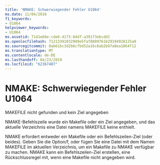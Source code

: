 ```yaml
---
title: 'NMAKE: Schwerwiegender Fehler U1064'
ms.date: 11/04/2016
f1_keywords:
- U1064
helpviewer_keywords:
- U1064
ms.assetid: 7141e66e-cde6-4173-84df-a391f3ebcdd1
ms.openlocfilehash: 71213391032989e5faf8889761b29194928125a0
ms.sourcegitcommit: 0ab61bc3d2b6cfbd52a16c6ab2b97a8ea1864f12
ms.translationtype: MT
ms.contentlocale: de-DE
ms.lasthandoff: 04/23/2019
ms.locfileid: "62367407"
---
```

# <a name="nmake-fatal-error-u1064"></a>NMAKE: Schwerwiegender Fehler U1064

MAKEFILE nicht gefunden und kein Ziel angegeben

NMAKE-Befehlszeile wurde ein Makefile oder ein Ziel angegeben, und das aktuelle Verzeichnis eine Datei namens MAKEFILE keine enthielt.

NMAKE erfordert entweder ein Makefile oder ein Befehlszeilen-Ziel (oder beides). Geben Sie die Option/f, oder fügen Sie eine Datei mit dem Namen MAKEFILE im aktuellen Verzeichnis, um ein Makefile zu NMAKE verfügbar zu machen. NMAKE kann ein Befehlszeilen-Ziel erstellen, eine Rückschlussregel mit, wenn eine Makefile nicht angegeben wird.